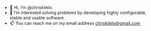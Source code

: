 - 👋 Hi, I’m @chriskilelo.
- 👀 I’m interested solving problems by developing highly configurable, stable and usable software.
- 📫 You can reach me on my email address chriskilelo@gmail.com

<!---
chriskilelo/chriskilelo is a ✨ special ✨ repository because its `README.md` (this file) appears on your GitHub profile.
You can click the Preview link to take a look at your changes.
--->
